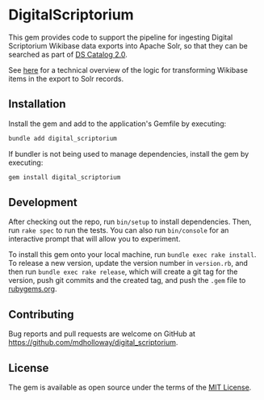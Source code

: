 # DigitalScriptorium

This gem provides code to support the pipeline for ingesting Digital Scriptorium Wikibase data exports into Apache Solr, so that they can be searched as part of [DS Catalog 2.0](https://search.digital-scriptorium.org/).

See [here](doc/overview.md) for a technical overview of the logic for transforming Wikibase items in the export to Solr records.

## Installation

Install the gem and add to the application's Gemfile by executing:

```bash
bundle add digital_scriptorium
```

If bundler is not being used to manage dependencies, install the gem by executing:

```bash
gem install digital_scriptorium
```

## Development

After checking out the repo, run `bin/setup` to install dependencies. Then, run `rake spec` to run the tests. You can also run `bin/console` for an interactive prompt that will allow you to experiment.

To install this gem onto your local machine, run `bundle exec rake install`. To release a new version, update the version number in `version.rb`, and then run `bundle exec rake release`, which will create a git tag for the version, push git commits and the created tag, and push the `.gem` file to [rubygems.org](https://rubygems.org).

## Contributing

Bug reports and pull requests are welcome on GitHub at https://github.com/mdholloway/digital_scriptorium.

## License

The gem is available as open source under the terms of the [MIT License](https://opensource.org/licenses/MIT).
